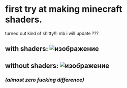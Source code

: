 # first try at making minecraft shaders. 
turned out kind of shitty!!!
mb i will update ???



## with shaders: ![изображение](https://github.com/user-attachments/assets/a094e3e2-2674-4195-ae3e-368d39ed8ddc)
## without shaders: ![изображение](https://github.com/user-attachments/assets/f5125f8a-404a-46d4-9f0d-2e0ca65dabd0)





### _(almost zero fucking difference)_
